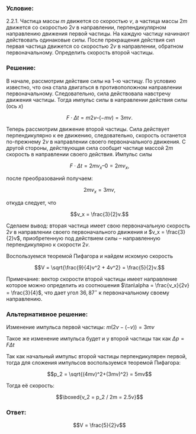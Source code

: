 ###  Условие: 

$2.2.1.$ Частица массы $m$ движется со скоростью $v$, а частица массы $2m$ движется со скоростью $2v$ в направлении, перпендикулярном направлению движения первой частицы. На каждую частицу начинают действовать одинаковые силы. После прекращения действия сил первая частица движется со скоростью $2v$ в направлении, обратном первоначальному. Определить скорость второй частицы. 

###  Решение: 

В начале, рассмотрим действие силы на 1-ю частицу. По условию известно, что она стала двигаться в противоположном направлении первоначальному. Следовательно, сила действовала навстречу движения частицы. Тогда импульс силы в направлении действия силы (ось $x$) 

$$F \cdot \Delta t = m2v – (-mv) = 3mv.$$

Теперь рассмотрим движение второй частицы. Сила действует перпендикулярно к ее движению, следовательно, скорость останется по-прежнему $2v$ в направлении своего первоначального движения. С другой стороны, действующая сила сообщит частице массой $2m$ скорость в направлении своего действия. Импульс силы 

$$F \cdot \Delta t = 2mv_x – 0 = 2mv_x,$$

после преобразований получаем:

$$2mv_x = 3mv,$$ 

откуда следует, что

$$v_x = \frac{3}{2}v.$$

Сделаем вывод: вторая частица имеет свою первоначальную скорость $2v$ в направлении своего первоначального движения и $v_x = \frac{3}{2}v$, приобретенную под действием силы – направленную перпендикулярно к скорости $2v$. 

Воспользуемся теоремой Пифагора и найдем искомую скорость 

$$V = \sqrt{\frac{9}{4}v^2 + 4v^2} = \frac{5}{2}v.$$

Примечание: вектор скорости второй частицы имеет направление которое можно определить из соотношения $\tan\alpha = \frac{v_x}{2v} = \frac{3}{4}$, что дает угол $36{,}87^{\circ}$ к первоначальному своему направлению. 

###  Альтернативное решение: 

Изменение импульса первой частицы: $m(2v-(-v)) = 3mv$ 

Такое же изменение импульса будет и у второй частицы так как $\Delta p = F\Delta t$ 

Так как начальный импульс второй частицы перпендикулярен первой, тогда для сложения импульсов воспользуемся теоремой Пифагора: 

$$p_2 = \sqrt{(4mv)^2+(3mv)^2} = 5mv$$

Тогда её скорость: 

$$\boxed{v_2 = p_2 / 2m = 2.5v}$$

###  Ответ: 

$$V = \frac{5}{2}v$$ 
